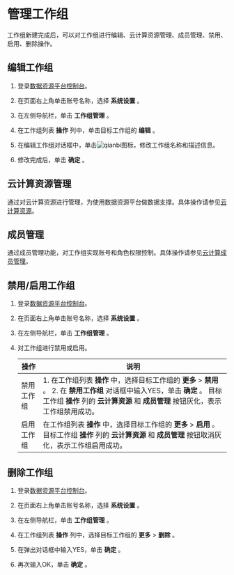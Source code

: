 管理工作组 
==========================

工作组新建完成后，可以对工作组进行编辑、云计算资源管理、成员管理、禁用、启用、删除操作。

编辑工作组 
--------------------------

1. 登录[数据资源平台控制台](https://dataq.console.aliyun.com)。

   

2. 在页面右上角单击账号名称，选择 **系统设置** 。

   

3. 在左侧导航栏，单击 **工作组管理** 。

   

4. 在工作组列表 **操作** 列中，单击目标工作组的 **编辑** 。

   

5. 在编辑工作组对话框中，单击![qianbi](https://static-aliyun-doc.oss-accelerate.aliyuncs.com/assets/img/zh-CN/3176403261/p280908.png)图标，修改工作组名称和描述信息。

   

6. 修改完成后，单击 **确定** 。

   




云计算资源管理 
----------------------------

通过对云计算资源进行管理，为使用数据资源平台做数据支撑。具体操作请参见[云计算资源](https://help.aliyun.com/document_detail/200005.html?spm=a2c4g.11186623.3.6.3c1967088tF3fI)。

成员管理 
-------------------------

通过成员管理功能，对工作组实现账号和角色权限控制。具体操作请参见[云计算成员管理](/cn.zh-CN/用户指南/系统设置/工作组管理/工作组成员管理.md)。

禁用/启用工作组 
-----------------------------

1. 登录[数据资源平台控制台](https://dataq.console.aliyun.com)。

   

2. 在页面右上角单击账号名称，选择 **系统设置** 。

   

3. 在左侧导航栏，单击 **工作组管理** 。

   

4. 对工作组进行禁用或启用。

   

   |  操作   |                                                                                                                        说明                                                                                                                        |
   |-------|--------------------------------------------------------------------------------------------------------------------------------------------------------------------------------------------------------------------------------------------------|
   | 禁用工作组 | 1. 在工作组列表 **操作** 中，选择目标工作组的 **更多** \> **禁用** 。   2. 在 **禁用工作组** 对话框中输入YES，单击 **确定** 。 目标工作组 **操作** 列的 **云计算资源** 和 **成员管理** 按钮灰化，表示工作组禁用成功。    |
   | 启用工作组 | 在工作组列表 **操作** 中，选择目标工作组的 **更多** \> **启用** 。 目标工作组 **操作** 列的 **云计算资源** 和 **成员管理** 按钮取消灰化，表示工作组启用成功。                                                                                                                               |

   




删除工作组 
--------------------------

1. 登录[数据资源平台控制台](https://dataq.console.aliyun.com)。

   

2. 在页面右上角单击账号名称，选择 **系统设置** 。

   

3. 在左侧导航栏，单击 **工作组管理** 。

   

4. 在工作组列表 **操作** 列中，选择目标工作组的 **更多** \> **删除** 。

   

5. 在弹出对话框中输入YES，单击 **确定** 。

   

6. 再次输入OK，单击 **确定** 。

   




